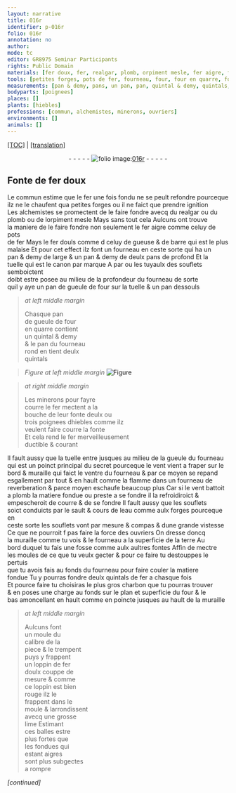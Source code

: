 ```yaml
---
layout: narrative
title: 016r
identifier: p-016r
folio: 016r
annotation: no
author:
mode: tc
editor: GR8975 Seminar Participants
rights: Public Domain
materials: [fer doux, fer, realgar, plomb, orpiment mesle, fer aigre, fer douls, hiebles, eau, fer doulx]
tools: [petites forges, pots de fer, fourneau, four, four en quarre, fourneau rond, fourneau de reverberation, forges, moules, plus gros charbon, moule, grosse lime]
measurements: [pan & demy, pans, un pan, pan, quintal & demy, quintals, poignees, plus gros]
bodyparts: [poignees]
places: []
plants: [hiebles]
professions: [commun, alchemistes, minerons, ouvriers]
environments: []
animals: []
---
```


 <p><a href="{{ site.baseurl }}/diplomatic/">[TOC]</a> | <a href="{{ site.baseurl }}/texts/p-016r_tl/" target="_blank">[translation]</a></p><div class="folio" align="center">- - - - - <a href="http://gallica.bnf.fr/ark:/12148/btv1b10500001g/f37.image" target="_blank"><img src="https://cu-mkp.github.io/2017-workshop-edition/assets/photo-icon.png" alt="folio image: " style="display:inline-block; margin-bottom:-3px;"/>016r</a> - - - - - </div>  
  

## Fonte de <span class="m">fer doux</span>

 
Le <span class="pro">commun</span> estime que le <span class="m">fer</span> une fois fondu ne se peult refondre pourceque<br/> ilz ne le chaufent qua <span class="tl">petites forges</span> ou il ne faict que prendre ignition<br/> Les <span class="pro">alchemistes</span> se promectent de le faire fondre avecq du <span class="m">realgar</span> ou du<br/> <span class="m">plomb</span> ou de l<span class="m">orpiment mesle</span> Mays sans tout cela Aulcuns ont trouve<br/> la maniere de <span class="del">le</span> faire fondre non seulement le <span class="m">fer aigre</span> comme celuy de <span class="tl">pots<br/> de <span class="m">fer</span></span> Mays le <span class="m">fer douls</span> co<span class="exp">mm</span>e <span class="del">d</span> celuy de gueuse & de barre qui est le plus<br/> malaise Et pour cet effect ilz font un <span class="tl">fourneau</span> en ceste sorte qui ha un<br/> <span class="ms">pan & demy</span> de large & <span class="del">un <span class="ms">pan & demy</span> de</span> deulx <span class="ms">pans</span> de profond Et la<br/> tuelle qui est le canon <span class="del">par</span> marque A par ou les tuyaulx des souflets semboictent<br/> doibt estre posee au milieu de la profondeur du <span class="tl">fourneau</span> de sorte<br/> quil y aye <span class="ms">un pan</span> de gueule de <span class="tl">four</span> sur la tuelle & un <span class="ms">pan</span> dessouls
 
> *at left middle margin*
> 
> 
>   Chasque <span class="ms">pan</span><br/> de gueule de <span class="tl">four<br/> en quarre</span> contient<br/> un <span class="ms">quintal & demy</span><br/> & le <span class="ms">pan</span> du <span class="tl">fourneau<br/> rond</span> en tient deulx<br/> <span class="ms">quintals</span>
 
 
> *Figure*
> *at left middle margin*
> <a href="https://drive.google.com/open?id=0B9-oNrvWdlO5aUw0eThJNEVTelk" target="_blank"><img src="https://cu-mkp.github.io/GR8975-edition/assets/photo-icon.png" alt="Figure" style="display:inline-block; margin-bottom:-3px;"/></a>
 
> *at right middle margin*
> 
> 
>   Les <span class="pro">minerons</span> pour fayre<br/> courre le <span class="m">fer</span> mectent a la<br/> bouche de leur fonte deulx ou<br/> trois <span class="ms"><span class="bp">poignees</span></span> d<span class="m"><span class="pa">hiebles</span></span> co<span class="exp">mm</span>e ilz<br/> veulent faire courre la fonte<br/> Et cela rend le <span class="m">fer</span> merveilleusem<span class="exp">ent</span><br/> ductible & courant
 
 
 
Il fault aussy que la tuelle entre jusques au milieu de la gueule du <span class="tl">fourneau</span><br/> qui est un poinct principal du secret pourceque le vent vient a fraper sur le<br/> bord & muraille qui faict le ventre du <span class="tl">fourneau</span> & par ce moyen se repand<br/> esgallement par tout & en hault comme la flamme dans un <span class="tl">fourneau de<br/> reverberation</span> & parce moyen eschaufe beaucoup plus Car si le vent battoit<br/> a plomb la matiere fondue ou preste a se fondre il la refroidiroict &<br/> empescheroit de courre & de se fondre Il fault aussy que les souflets<br/> soict conduicts par le sault & cours de l<span class="m">eau</span> co<span class="exp">mm</span>e aulx <span class="tl">forges</span> pourceque en<br/> ceste sorte les souflets vont par mesure & compas & dune grande vistesse<br/> Ce que ne pourroit <span class="del">f</span> pas faire la force des <span class="pro">ouvriers</span> On dresse doncq<br/> la muraille comme tu vois & le <span class="tl">fourneau</span> a la superficie de la terre Au<br/> bord duquel tu fais une fosse co<span class="exp">mm</span>e aulx aultres fontes Affin de mectre<br/> les <span class="tl">moules</span> de ce que tu veulx gecter & pour ce faire tu destouppes le pertuis<br/> que tu avois fais au fonds du <span class="tl">fourneau</span> pour faire couler la matiere<br/> fondue Tu y pourras fondre deulx <span class="ms">quintals</span> de <span class="m">fer</span> a chasque fois<br/> Et pource faire tu choisiras le <span class="tl"><span class="ms">plus gros</span> charbon</span> que tu pourras trouver<br/> & en poses une charge au fonds sur le plan et superficie du <span class="tl">four</span> & le<br/> bas amoncellant en hault <span class="del">comme</span> en poincte jusques au hault de la muraille
 
> *at left middle margin*
> 
> 
>   Aulcuns font<br/> un <span class="tl">moule</span> du<br/> calibre de la<br/> piece & le trempent<br/> puys y frappent<br/> un loppin de <span class="m">fer<br/> doulx</span> couppe de<br/> mesure & comme<br/> ce loppin est bien<br/> rouge ilz le<br/> frappent dans le<br/> <span class="tl">moule</span> & larrondissent<br/> avecq une <span class="tl">grosse<br/> lime</span> Estimant<br/> ces balles estre<br/> plus fortes que<br/> les fondues qui<br/> estant aigres<br/> sont plus subgectes<br/> a rompre
 
 
*[continued]*
 
 